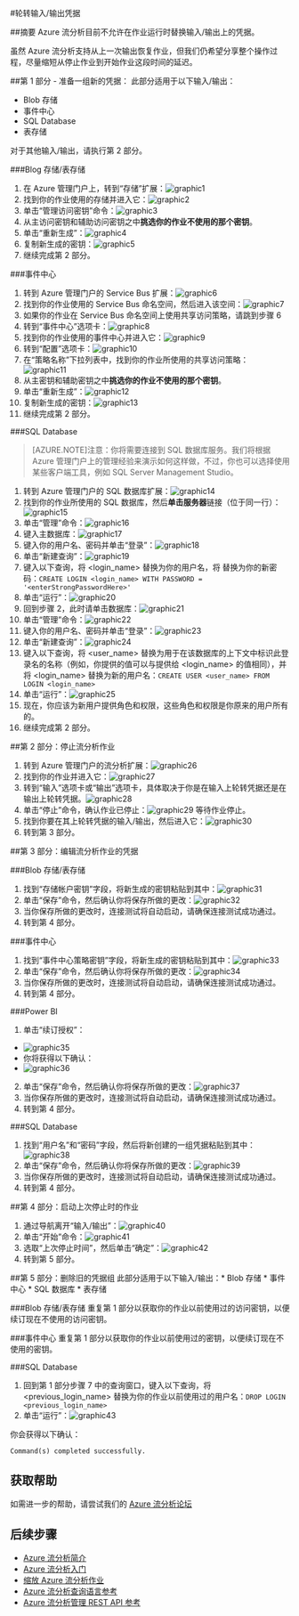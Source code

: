 <properties 
	pageTitle="流分析：轮转输入和输出的登录凭据 | Windows Azure" 
	description="了解如何更新流分析输入和输出的凭据。" 
	services="stream-analytics" 
	documentationCenter="" 
	authors="jeffstokes72" 
	manager="paulettm" 
	editor="cgronlun"/>

<tags 
	ms.service="stream-analytics" 
	ms.date="08/19/2015" 
	wacn.date="09/15/2015"/>

#轮转输入/输出凭据

##摘要
Azure 流分析目前不允许在作业运行时替换输入/输出上的凭据。

虽然 Azure 流分析支持从上一次输出恢复作业，但我们仍希望分享整个操作过程，尽量缩短从停止作业到开始作业这段时间的延迟。

##第 1 部分 - 准备一组新的凭据：
此部分适用于以下输入/输出：

* Blob 存储
* 事件中心
* SQL Database
* 表存储

对于其他输入/输出，请执行第 2 部分。

###Blog 存储/表存储
1.  在 Azure 管理门户上，转到“存储”扩展：![graphic1][graphic1]
2.  找到你的作业使用的存储并进入它：![graphic2][graphic2]
3.  单击“管理访问密钥”命令：![graphic3][graphic3]
4.  从主访问密钥和辅助访问密钥之中**挑选你的作业不使用的那个密钥**。
5.  单击“重新生成”：![graphic4][graphic4]
6.  复制新生成的密钥：![graphic5][graphic5]
7.  继续完成第 2 部分。

###事件中心
1.  转到 Azure 管理门户的 Service Bus 扩展：![graphic6][graphic6]
2.  找到你的作业使用的 Service Bus 命名空间，然后进入该空间：![graphic7][graphic7]
3.  如果你的作业在 Service Bus 命名空间上使用共享访问策略，请跳到步骤 6  
4.  转到“事件中心”选项卡：![graphic8][graphic8]
5.  找到你的作业使用的事件中心并进入它：![graphic9][graphic9]
6.  转到“配置”选项卡：![graphic10][graphic10]
7.  在“策略名称”下拉列表中，找到你的作业所使用的共享访问策略：![graphic11][graphic11]
8.  从主密钥和辅助密钥之中**挑选你的作业不使用的那个密钥**。  
9.  单击“重新生成”：![graphic12][graphic12]
10. 复制新生成的密钥：![graphic13][graphic13]
11. 继续完成第 2 部分。  

###SQL Database

>[AZURE.NOTE]注意：你将需要连接到 SQL 数据库服务。我们将根据 Azure 管理门户上的管理经验来演示如何这样做，不过，你也可以选择使用某些客户端工具，例如 SQL Server Management Studio。

1.  转到 Azure 管理门户的 SQL 数据库扩展：![graphic14][graphic14]
2.  找到你的作业所使用的 SQL 数据库，然后**单击服务器**链接（位于同一行）：![graphic15][graphic15]
3.  单击“管理”命令：![graphic16][graphic16]
4.  键入主数据库：![graphic17][graphic17]
5.  键入你的用户名、密码并单击“登录”：![graphic18][graphic18]
6.  单击“新建查询”：![graphic19][graphic19]
7.  键入以下查询，将 <login_name> 替换为你的用户名，将 <enterStrongPasswordHere> 替换为你的新密码：`CREATE LOGIN <login_name> WITH PASSWORD = '<enterStrongPasswordHere>'`
8.  单击“运行”：![graphic20][graphic20]
9.  回到步骤 2，此时请单击数据库：![graphic21][graphic21]
10. 单击“管理”命令：![graphic22][graphic22]
11. 键入你的用户名、密码并单击“登录”：![graphic23][graphic23]
12. 单击“新建查询”：![graphic24][graphic24]
13. 键入以下查询，将 <user_name> 替换为用于在该数据库的上下文中标识此登录名的名称（例如，你提供的值可以与提供给 <login_name> 的值相同），并将 <login_name> 替换为新的用户名：`CREATE USER <user_name> FROM LOGIN <login_name>`
14. 单击“运行”：![graphic25][graphic25]
15. 现在，你应该为新用户提供角色和权限，这些角色和权限是你原来的用户所有的。
16. 继续完成第 2 部分。

##第 2 部分：停止流分析作业
1.  转到 Azure 管理门户的流分析扩展：![graphic26][graphic26]
2.  找到你的作业并进入它：![graphic27][graphic27]
3.  转到“输入”选项卡或“输出”选项卡，具体取决于你是在输入上轮转凭据还是在输出上轮转凭据。![graphic28][graphic28]
4.  单击“停止”命令，确认作业已停止：![graphic29][graphic29] 等待作业停止。
5.  找到你要在其上轮转凭据的输入/输出，然后进入它：![graphic30][graphic30]
6.  转到第 3 部分。

##第 3 部分：编辑流分析作业的凭据

###Blob 存储/表存储
1.	找到“存储帐户密钥”字段，将新生成的密钥粘贴到其中：![graphic31][graphic31]
2.	单击“保存”命令，然后确认你将保存所做的更改：![graphic32][graphic32]
3.	当你保存所做的更改时，连接测试将自动启动，请确保连接测试成功通过。
4.	转到第 4 部分。

###事件中心
1.	找到“事件中心策略密钥”字段，将新生成的密钥粘贴到其中：![graphic33][graphic33]
2.	单击“保存”命令，然后确认你将保存所做的更改：![graphic34][graphic34]
3.	当你保存所做的更改时，连接测试将自动启动，请确保连接测试成功通过。
4.	转到第 4 部分。

###Power BI
1.	单击“续订授权”：  
* ![graphic35][graphic35]
* 你将获得以下确认：  
* ![graphic36][graphic36]
2.	单击“保存”命令，然后确认你将保存所做的更改：![graphic37][graphic37]
3.	当你保存所做的更改时，连接测试将自动启动，请确保连接测试成功通过。
4.	转到第 4 部分。

###SQL Database
1.	找到“用户名”和“密码”字段，然后将新创建的一组凭据粘贴到其中：![graphic38][graphic38]
2.	单击“保存”命令，然后确认你将保存所做的更改：![graphic39][graphic39]
3.	当你保存所做的更改时，连接测试将自动启动，请确保连接测试成功通过。  
4.	转到第 4 部分。

##第 4 部分：启动上次停止时的作业
1.	通过导航离开“输入/输出”：![graphic40][graphic40]
2.	单击“开始”命令：![graphic41][graphic41]
3.	选取“上次停止时间”，然后单击“确定”：![graphic42][graphic42]
4.	转到第 5 部分。  

##第 5 部分：删除旧的凭据组
此部分适用于以下输入/输出：* Blob 存储 * 事件中心 * SQL 数据库 * 表存储

###Blob 存储/表存储
重复第 1 部分以获取你的作业以前使用过的访问密钥，以便续订现在不使用的访问密钥。

###事件中心
重复第 1 部分以获取你的作业以前使用过的密钥，以便续订现在不使用的密钥。

###SQL Database
1.	回到第 1 部分步骤 7 中的查询窗口，键入以下查询，将 <previous_login_name> 替换为你的作业以前使用过的用户名：`DROP LOGIN <previous_login_name>`  
2.	单击“运行”：![graphic43][graphic43]  

你会获得以下确认：

	Command(s) completed successfully.

## 获取帮助
如需进一步的帮助，请尝试我们的 [Azure 流分析论坛](https://social.msdn.microsoft.com/Forums/zh-CN/home?forum=AzureStreamAnalytics)

## 后续步骤

- [Azure 流分析简介](/documentation/articles/stream-analytics-introduction)
- [Azure 流分析入门](/documentation/articles/stream-analytics-get-started)
- [缩放 Azure 流分析作业](/documentation/articles/stream-analytics-scale-jobs)
- [Azure 流分析查询语言参考](https://msdn.microsoft.com/zh-cn/library/azure/dn834998.aspx)
- [Azure 流分析管理 REST API 参考](https://msdn.microsoft.com/zh-cn/library/azure/dn835031.aspx)


[graphic1]: ./media/stream-analytics-login-credentials-inputs-outputs/1-stream-analytics-login-credentials-inputs-outputs.png
[graphic2]: ./media/stream-analytics-login-credentials-inputs-outputs/2-stream-analytics-login-credentials-inputs-outputs.png
[graphic3]: ./media/stream-analytics-login-credentials-inputs-outputs/3-stream-analytics-login-credentials-inputs-outputs.png
[graphic4]: ./media/stream-analytics-login-credentials-inputs-outputs/4-stream-analytics-login-credentials-inputs-outputs.png
[graphic5]: ./media/stream-analytics-login-credentials-inputs-outputs/5-stream-analytics-login-credentials-inputs-outputs.png
[graphic6]: ./media/stream-analytics-login-credentials-inputs-outputs/6-stream-analytics-login-credentials-inputs-outputs.png
[graphic7]: ./media/stream-analytics-login-credentials-inputs-outputs/7-stream-analytics-login-credentials-inputs-outputs.png
[graphic8]: ./media/stream-analytics-login-credentials-inputs-outputs/8-stream-analytics-login-credentials-inputs-outputs.png
[graphic9]: ./media/stream-analytics-login-credentials-inputs-outputs/9-stream-analytics-login-credentials-inputs-outputs.png
[graphic10]: ./media/stream-analytics-login-credentials-inputs-outputs/10-stream-analytics-login-credentials-inputs-outputs.png
[graphic11]: ./media/stream-analytics-login-credentials-inputs-outputs/11-stream-analytics-login-credentials-inputs-outputs.png
[graphic12]: ./media/stream-analytics-login-credentials-inputs-outputs/12-stream-analytics-login-credentials-inputs-outputs.png
[graphic13]: ./media/stream-analytics-login-credentials-inputs-outputs/13-stream-analytics-login-credentials-inputs-outputs.png
[graphic14]: ./media/stream-analytics-login-credentials-inputs-outputs/14-stream-analytics-login-credentials-inputs-outputs.png
[graphic15]: ./media/stream-analytics-login-credentials-inputs-outputs/15-stream-analytics-login-credentials-inputs-outputs.png
[graphic16]: ./media/stream-analytics-login-credentials-inputs-outputs/16-stream-analytics-login-credentials-inputs-outputs.png
[graphic17]: ./media/stream-analytics-login-credentials-inputs-outputs/17-stream-analytics-login-credentials-inputs-outputs.png
[graphic18]: ./media/stream-analytics-login-credentials-inputs-outputs/18-stream-analytics-login-credentials-inputs-outputs.png
[graphic19]: ./media/stream-analytics-login-credentials-inputs-outputs/19-stream-analytics-login-credentials-inputs-outputs.png
[graphic20]: ./media/stream-analytics-login-credentials-inputs-outputs/20-stream-analytics-login-credentials-inputs-outputs.png
[graphic21]: ./media/stream-analytics-login-credentials-inputs-outputs/21-stream-analytics-login-credentials-inputs-outputs.png
[graphic22]: ./media/stream-analytics-login-credentials-inputs-outputs/22-stream-analytics-login-credentials-inputs-outputs.png
[graphic23]: ./media/stream-analytics-login-credentials-inputs-outputs/23-stream-analytics-login-credentials-inputs-outputs.png
[graphic24]: ./media/stream-analytics-login-credentials-inputs-outputs/24-stream-analytics-login-credentials-inputs-outputs.png
[graphic25]: ./media/stream-analytics-login-credentials-inputs-outputs/25-stream-analytics-login-credentials-inputs-outputs.png
[graphic26]: ./media/stream-analytics-login-credentials-inputs-outputs/26-stream-analytics-login-credentials-inputs-outputs.png
[graphic27]: ./media/stream-analytics-login-credentials-inputs-outputs/27-stream-analytics-login-credentials-inputs-outputs.png
[graphic28]: ./media/stream-analytics-login-credentials-inputs-outputs/28-stream-analytics-login-credentials-inputs-outputs.png
[graphic29]: ./media/stream-analytics-login-credentials-inputs-outputs/29-stream-analytics-login-credentials-inputs-outputs.png
[graphic30]: ./media/stream-analytics-login-credentials-inputs-outputs/30-stream-analytics-login-credentials-inputs-outputs.png
[graphic31]: ./media/stream-analytics-login-credentials-inputs-outputs/31-stream-analytics-login-credentials-inputs-outputs.png
[graphic32]: ./media/stream-analytics-login-credentials-inputs-outputs/32-stream-analytics-login-credentials-inputs-outputs.png
[graphic33]: ./media/stream-analytics-login-credentials-inputs-outputs/33-stream-analytics-login-credentials-inputs-outputs.png
[graphic34]: ./media/stream-analytics-login-credentials-inputs-outputs/34-stream-analytics-login-credentials-inputs-outputs.png
[graphic35]: ./media/stream-analytics-login-credentials-inputs-outputs/35-stream-analytics-login-credentials-inputs-outputs.png
[graphic36]: ./media/stream-analytics-login-credentials-inputs-outputs/36-stream-analytics-login-credentials-inputs-outputs.png
[graphic37]: ./media/stream-analytics-login-credentials-inputs-outputs/37-stream-analytics-login-credentials-inputs-outputs.png
[graphic38]: ./media/stream-analytics-login-credentials-inputs-outputs/38-stream-analytics-login-credentials-inputs-outputs.png
[graphic39]: ./media/stream-analytics-login-credentials-inputs-outputs/39-stream-analytics-login-credentials-inputs-outputs.png
[graphic40]: ./media/stream-analytics-login-credentials-inputs-outputs/40-stream-analytics-login-credentials-inputs-outputs.png
[graphic41]: ./media/stream-analytics-login-credentials-inputs-outputs/41-stream-analytics-login-credentials-inputs-outputs.png
[graphic42]: ./media/stream-analytics-login-credentials-inputs-outputs/42-stream-analytics-login-credentials-inputs-outputs.png
[graphic43]: ./media/stream-analytics-login-credentials-inputs-outputs/43-stream-analytics-login-credentials-inputs-outputs.png
 

<!---HONumber=69-->